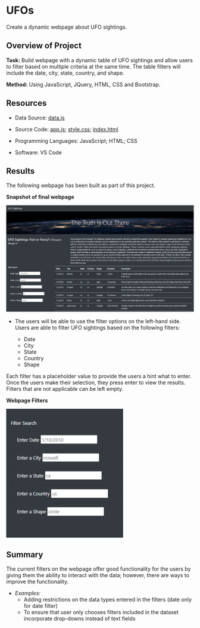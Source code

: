 # UFOs
Create a dynamic webpage about UFO sightings.

## Overview of Project
**Task:** Build webpage with a dynamic table of UFO sightings and allow users to filter based on multiple criteria at the same time. The table filters will include the date, city, state, country, and shape. 

**Method:** Using JavaScript, JQuery, HTML, CSS and Bootstrap.


## Resources
- Data Source: [data.js](static/js/data.js)
- Source Code: 
    [app.js](static/js/app.js); [style.css](static/css/style.css); [index.html](index.html)
  
- Programming Languages: JavaScript; HTML; CSS
- Software: VS Code

## Results

The following webpage has been built as part of this project.


**Snapshot of final webpage**

![static/images/UFO_Website](static/images/UFO_Website.PNG)


- The users will be able to use the filter options on the left-hand side. Users are able to filter UFO sightings based on the following filters:

    - Date
    - City
    - State
    - Country
    - Shape

Each filter has a placeholder value to provide the users a hint what to enter. Once the users make their selection, they press enter to view the results.
Filters that are not applicable can be left empty.

**Webpage Filters**

![static/images/Search_bar](static/images/Search_bar.PNG)


## Summary
The current filters on the webpage offer good functionality for the users by giving them the ability to interact with the data; however, there are ways to improve the functionality. 

- *Examples:*
    - Adding restrictions on the data types entered in the filters (date only for date filter)
    - To ensure that user only chooses filters included in the dataset incorporate drop-downs instead of text fields 
